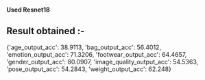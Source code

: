 #### Used Resnet18

## Result obtained :-


{'age_output_acc': 38.9113,
 'bag_output_acc': 56.4012,
 'emotion_output_acc': 71.3206,
 'footwear_output_acc': 64.4657,
 'gender_output_acc': 80.0907,
 'image_quality_output_acc': 54.5363,
 'pose_output_acc': 54.2843,
 'weight_output_acc': 62.248}
